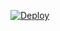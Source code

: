 [![Deploy](https://www.herokucdn.com/deploy/button.svg)](https://heroku.com/deploy?template=https://github.com/Milkenm/ProjetoGPS_Site)
